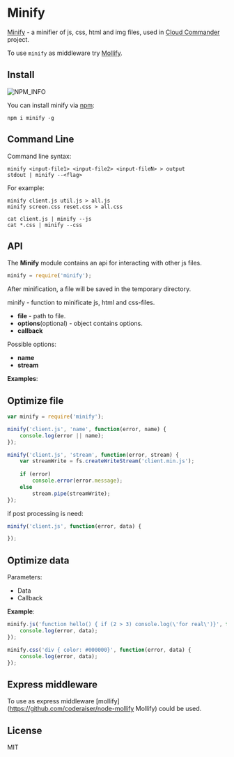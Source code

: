Minify
===============
[NPM_INFO_IMG]:             https://nodei.co/npm/minify.png?stars

[Minify](http://coderaiser.github.io/minify "Minify") - a minifier of js, css, html and img files,
used in [Cloud Commander](http://cloudcmd.io "Cloud Commander") project.

To use `minify` as middleware try [Mollify](https://github.com/coderaiser/node-mollify "Mollify").

Install
---------------
![NPM_INFO][NPM_INFO_IMG]

You can install minify via [npm](https://www.npmjs.org/):

```
npm i minify -g
```

Command Line
---------------
Command line syntax:

```
minify <input-file1> <input-file2> <input-fileN> > output
stdout | minify --<flag>
```
For example:

```
minify client.js util.js > all.js
minify screen.css reset.css > all.css

cat client.js | minify --js
cat *.css | minify --css
```

API
---------------
The **Minify** module contains an api for interacting with other js files.


```js
minify = require('minify');
```
After minification, a file will be saved in the temporary directory.

minify - function to minificate js, html and css-files.

 - **file**                 - path to file.
 - **options**(optional)    - object contains options.
 - **callback**

Possible options:
 - **name**
 - **stream**

**Examples**:

## Optimize file
```js
var minify = require('minify');

minify('client.js', 'name', function(error, name) {
    console.log(error || name);
});
```

```js
minify('client.js', 'stream', function(error, stream) {
    var streamWrite = fs.createWriteStream('client.min.js');
    
    if (error)
        console.error(error.message);
    else
        stream.pipe(streamWrite);
});
```

if post processing is need: 

```js
minify('client.js', function(error, data) {

});
```

## Optimize data

Parameters:
- Data
- Callback

**Example**:

```js
minify.js('function hello() { if (2 > 3) console.log(\'for real\')}', function(error, data) {
    console.log(error, data);
});

minify.css('div { color: #000000}', function(error, data) {
    console.log(error, data);
});

```

## Express middleware

To use as express middleware [mollify](https://github.com/coderaiser/node-mollify Mollify) could be used.

License
---------------

MIT
